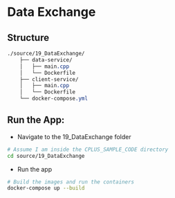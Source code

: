 # Data Exchange

## Structure
```css
./source/19_DataExchange/
    ├── data-service/
    │   ├── main.cpp
    │   └── Dockerfile
    ├── client-service/
    │   ├── main.cpp
    │   └── Dockerfile
    └── docker-compose.yml
```

## Run the App:
- Navigate to the 19_DataExchange folder
```bash
# Assume I am inside the CPLUS_SAMPLE_CODE directory
cd source/19_DataExchange
```
- Run the app
```bash
# Build the images and run the containers
docker-compose up --build
```
